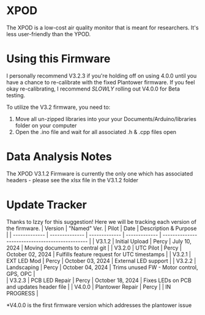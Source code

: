 # XPOD
The XPOD is a low-cost air quality monitor that is meant for researchers. It's less user-friendly than the YPOD.

# Using this Firmware
I personally recommend V3.2.3 if you're holding off on using 4.0.0 until you have a chance to re-calibrate with the fixed Plantower firmware. If you feel okay re-calibrating, I recommend _SLOWLY_ rolling out V4.0.0 for Beta testing.

To utilize the V3.2 firmware, you need to:
1. Move all un-zipped libraries into your your Documents/Arduino/libraries folder on your computer
2. Open the .ino file and wait for all associated .h & .cpp files open

# Data Analysis Notes
The XPOD V3.1.2 Firmware is currently the only one which has associated headers - please see the xlsx file in the V3.1.2 folder

# Update Tracker
Thanks to Izzy for this suggestion! Here we will be tracking each version of the firmware.
| Version       | "Named" Ver.   | Pilot         | Date               | Description & Purpose                		|
| ------------- | -------------- | ------------- | -------------      | ----------------------------------------------- |
| V3.1.2    	| Initial Upload | Percy         | July 10, 2024      | Moving documents to central git		     	|
| V3.2.0        | UTC Pilot      | Percy         | October 02, 2024   | Fulfills feature request for UTC timestamps	|
| V3.2.1        | EXT LED Mod	 | Percy         | October 03, 2024   | External LED support				|
| V3.2.2        | Landscaping 	 | Percy         | October 04, 2024   | Trims unused FW - Motor control, GPS, OPC	|	
| V3.2.3   	| PCB LED Repair | Percy         | October 18, 2024   | Fixes LEDs on PCB and updates header file	|
| V4.0.0   	| Plantower Repair | Percy         |    | IN PROGRESS	|

*V4.0.0 is the first firmware version which addresses the plantower issue
